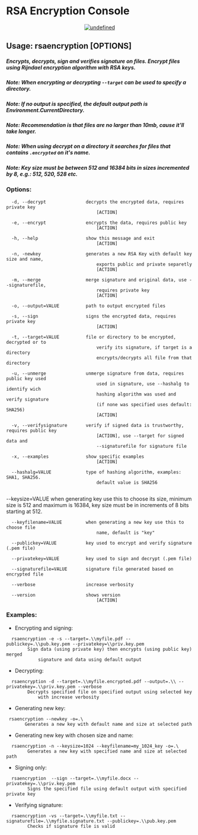 # RSA Encryption Console

<p align="center">
<a href="https://github.com/gabesantos1/RSAEncryption/blob/master/LICENSE"><img alt="undefined" src="https://img.shields.io/github/license/gabesantos1/RSAEncryption"></a>
<br>
</p>

## Usage: rsaencryption [OPTIONS]
##### Encrypts, decrypts, sign and verifies signature on files. Encrypt files using Rijndael encryption algorithm with RSA keys.
##### Note: When encrypting or decrypting ```--target``` can be used to specify a directory.
##### Note: If no output is specified, the default output path is Environment.CurrentDirectory.
##### Note: Recommendation is that files are no larger than 10mb, cause it'll take longer.
##### Note: When using decrypt on a directory it searches for files that contains ```.encrypted``` on it's name.
##### Note: Key size must be between 512 and 16384 bits in sizes incremented by 8, e.g.: 512, 520, 528 etc.

### Options:
```
  -d, --decrypt               decrypts the encrypted data, requires private key 
                                  [ACTION]
```
```
  -e, --encrypt               encrypts the data, requires public key 
                                  [ACTION]
```
```
  -h, --help                  show this message and exit 
                                  [ACTION]
```
```
  -n, -newkey                 generates a new RSA Key with default key size and name,
                                  exports public and private separetly 
                                  [ACTION]
```
```
  -m, --merge                 merge signature and original data, use --signaturefile,
                                  requires private key
                                  [ACTION]
```
```
  -o, --output=VALUE          path to output encrypted files
```
```
  -s, --sign                  signs the encrypted data, requires private key 
                                  [ACTION]
```
```
  -t, --target=VALUE          file or directory to be encrypted, decrypted or to
                                  verify its signature, if target is a directory 
                                  encrypts/decrypts all file from that directory
```
```
  -u, --unmerge               unmerge signature from data, requires public key used
                                  used in signature, use --hashalg to identify wich
                                  hashing algorithm was used and verify signature
                                  (if none was specified uses default: SHA256)
                                  [ACTION]
```
```
  -v, --verifysignature       verify if signed data is trustworthy, requires public key
                                  [ACTION], use --target for signed data and 
                                  --signaturefile for signature file
```
```
  -x, --examples              show specific examples 
                                  [ACTION]
```
```
  --hashalg=VALUE             type of hashing algorithm, examples: SHA1, SHA256.
                                  default value is SHA256
```
```
```
  --keysize=VALUE             when generating key use this to choose its size,
                                  minimum size is 512 and maximum is 16384, 
                                  key size must be in increments of 8 bits 
                                  starting at 512.
```
  --keyfilename=VALUE         when generating a new key use this to choose file
                                  name, default is "key"
```
```
  --publickey=VALUE           key used to encrypt and verify signature (.pem file)
```
```
  --privatekey=VALUE          key used to sign and decrypt (.pem file)
```
```
  --signaturefile=VALUE       signature file generated based on encrypted file
```
```
  --verbose                   increase verbosity
```
```
  --version                   shows version 
                                  [ACTION]
```
### Examples:
* Encrypting and signing:
```
  rsaencryption -e -s --target=.\\myfile.pdf --publickey=.\\pub.key.pem --privatekey=\\priv.key.pem
        Sign data (using private key) then encrypts (using public key) merged 
            signature and data using default output
```
* Decrypting:
```
  rsaencryption -d --target=.\\myfile.encrypted.pdf --output=.\\ --privatekey=.\\priv.key.pem --verbose
        Decrypts specified file on specified output using selected key 
            with increase verbosity
```
* Generating new key:
 ```
  rsaencryption --newkey -o=.\
        Generates a new key with default name and size at selected path
```
* Generating new key with chosen size and name:
```
  rsaencryption -n --keysize=1024 --keyfilename=my_1024_key -o=.\
        Generates a new key with specified name and size at selected path
```
* Signing only:
```
  rsaencryption  --sign --target=.\\myfile.docx --privatekey=.\\priv.key.pem
        Signs the specified file using default output with specified private key
```
* Verifying signature: 
```
  rsaencryption -vs --target=.\\myfile.txt --signaturefile=.\\myfile.signature.txt --publickey=.\\pub.key.pem
        Checks if signature file is valid
```
